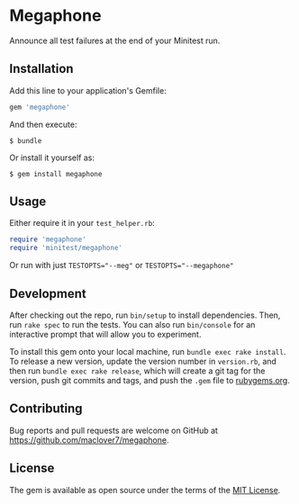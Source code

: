 # Megaphone

Announce all test failures at the end of your Minitest run.

## Installation

Add this line to your application's Gemfile:

```ruby
gem 'megaphone'
```

And then execute:

    $ bundle

Or install it yourself as:

    $ gem install megaphone

## Usage

Either require it in your `test_helper.rb`:

```ruby
require 'megaphone'
require 'minitest/megaphone'
```

Or run with just `TESTOPTS="--meg"` or `TESTOPTS="--megaphone"`

## Development

After checking out the repo, run `bin/setup` to install dependencies. Then, run `rake spec` to run the tests. You can also run `bin/console` for an interactive prompt that will allow you to experiment.

To install this gem onto your local machine, run `bundle exec rake install`. To release a new version, update the version number in `version.rb`, and then run `bundle exec rake release`, which will create a git tag for the version, push git commits and tags, and push the `.gem` file to [rubygems.org](https://rubygems.org).

## Contributing

Bug reports and pull requests are welcome on GitHub at https://github.com/maclover7/megaphone.

## License

The gem is available as open source under the terms of the [MIT License](http://opensource.org/licenses/MIT).
